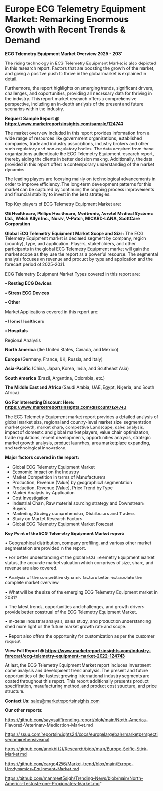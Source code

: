 # Europe ECG Telemetry Equipment Market: Remarking Enormous Growth with Recent Trends & Demand

<Strong> ECG Telemetry Equipment Market Overview 2025 - 2031</strong>

The rising technology in ECG Telemetry Equipment Market is also depicted in this research report. Factors that are boosting the growth of the market, and giving a positive push to thrive in the global market is explained in detail.

Furthermore, the report highlights on emerging trends, significant drivers, challenges, and opportunities, providing all necessary data for thriving in the industry. This report market research offers a comprehensive perspective, including an in-depth analysis of the present and future scenarios within the industry.

<strong>Request Sample Report @ <a href=https://www.marketreportsinsights.com/sample/124743>https://www.marketreportsinsights.com/sample/124743</a></strong>

The market overview included in this report provides information from a wide range of resources like government organizations, established companies, trade and industry associations, industry brokers and other such regulatory and non-regulatory bodies. The data acquired from these organizations authenticate the ECG Telemetry Equipment research report, thereby aiding the clients in better decision making. Additionally, the data provided in this report offers a contemporary understanding of the market dynamics.

The leading players are focusing mainly on technological advancements in order to improve efficiency. The long-term development patterns for this market can be captured by continuing the ongoing process improvements and financial stability to invest in the best strategies.

Top Key players of ECG Telemetry Equipment Market are:

<strong>GE Healthcare, Philips Healthcare, Medtronic, Aerotel Medical Systems Ltd., Welch Allyn Inc., Norav, V-Patch, MICARD-LANA, ScottCare Corporation</strong>

<strong><b>Global ECG Telemetry Equipment Market Scope and Size:</b></strong>
The ECG Telemetry Equipment market is declared segment by company, region (country), type, and application. Players, stakeholders, and other participants in the global ECG Telemetry Equipment market will gain the market scope as they use the report as a powerful resource. The segmental analysis focuses on revenue and product by type and application and the forecast period of 2025-2031.

ECG Telemetry Equipment Market Types covered in this report are:

<strong>• Resting ECG Devices

• Stress ECG Devices

• Other</strong>

Market Applications covered in this report are:

<strong>• Home Healthcare

• Hospitals</strong> 

Regional Analysis

<strong>North America</strong> (the United States, Canada, and Mexico)

<strong>Europe</strong> (Germany, France, UK, Russia, and Italy)

<strong>Asia-Pacific</strong> (China, Japan, Korea, India, and Southeast Asia)

<strong>South America</strong> (Brazil, Argentina, Colombia, etc.)

<strong>The Middle East and Africa</strong> (Saudi Arabia, UAE, Egypt, Nigeria, and South Africa)

<strong>Go For Interesting Discount Here: <a href=https://www.marketreportsinsights.com/discount/124743>https://www.marketreportsinsights.com/discount/124743</a></strong>

The ECG Telemetry Equipment market report provides a detailed analysis of global market size, regional and country-level market size, segmentation market growth, market share, competitive Landscape, sales analysis, impact of domestic and global market players, value chain optimization, trade regulations, recent developments, opportunities analysis, strategic market growth analysis, product launches, area marketplace expanding, and technological innovations.

<strong><b>Major factors covered in the report:</b></strong>
<ul>
  <li>Global ECG Telemetry Equipment Market </li>
  <li>Economic Impact on the Industry</li>
  <li>Market Competition in terms of Manufacturers</li>
  <li>Production, Revenue (Value) by geographical segmentation</li>
  <li>Production, Revenue (Value), Price Trend by Type</li>
  <li>Market Analysis by Application</li>
  <li>Cost Investigation</li>
  <li>Industrial Chain, Raw material sourcing strategy and Downstream Buyers</li>
  <li>Marketing Strategy comprehension, Distributors and Traders</li>
  <li>Study on Market Research Factors</li>
  <li>Global ECG Telemetry Equipment Market Forecast</li>
</ul>

<strong><b>Key Point of the ECG Telemetry Equipment Market report:</b></strong>

• Geographical distribution, company profiling, and various other market segmentation are provided in the report.

• For better understanding of the global ECG Telemetry Equipment market status, the accurate market valuation which comprises of size, share, and revenue are also covered.

• Analysis of the competitive dynamic factors better extrapolate the complete market overview

• What will be the size of the emerging ECG Telemetry Equipment market in 2031?

• The latest trends, opportunities and challenges, and growth drivers provide better construal of the ECG Telemetry Equipment Market.

• In-detail industrial analysis, sales study, and production understanding shed more light on the future market growth rate and scope.

• Report also offers the opportunity for customization as per the customer request.

<strong><b>View Full Report @ <a href=https://www.marketreportsinsights.com/industry-forecast/ecg-telemetry-equipment-market-2022-124743>https://www.marketreportsinsights.com/industry-forecast/ecg-telemetry-equipment-market-2022-124743</a></b></strong>


At last, the ECG Telemetry Equipment Market report includes investment come analysis and development trend analysis. The present and future opportunities of the fastest growing international industry segments are coated throughout this report. This report additionally presents product specification, manufacturing method, and product cost structure, and price structure.

<strong>Contact Us:</strong>
sales@marketreportsinsights.com

<strong>Our other reports:</strong>

<a href=https://github.com/sayysaif/trending-report/blob/main/North-America-Flavored-Veterinary-Medication-Market.md>https://github.com/sayysaif/trending-report/blob/main/North-America-Flavored-Veterinary-Medication-Market.md</a>

<a href=https://issuu.com/reportsinsights24/docs/europelargebalermarketperspectivecomprehensiveanal>https://issuu.com/reportsinsights24/docs/europelargebalermarketperspectivecomprehensiveanal</a>

<a href=https://github.com/anokhi121/Research/blob/main/Europe-Selfie-Stick-Market.md>https://github.com/anokhi121/Research/blob/main/Europe-Selfie-Stick-Market.md</a>

<a href=https://github.com/cargo4256/Market-trend/blob/main/Europe-Urodynamics-Equipment-Market.md>https://github.com/cargo4256/Market-trend/blob/main/Europe-Urodynamics-Equipment-Market.md</a>

<a href=https://github.com/manmeet5sigh/Trending-News/blob/main/North-America-Testosterone-Propionates-Market.md>https://github.com/manmeet5sigh/Trending-News/blob/main/North-America-Testosterone-Propionates-Market.md</a>"
